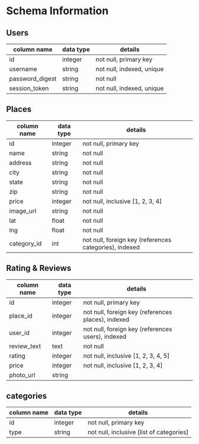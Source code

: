 # Schema Information

## Users
column name     | data type | details
----------------|-----------|-----------------------
id              | integer   | not null, primary key
username        | string    | not null, indexed, unique
password_digest | string    | not null
session_token   | string    | not null, indexed, unique

## Places
column name    | data type | details
---------------|-----------|-----------------------
id             | integer   | not null, primary key
name           | string    | not null
address        | string    | not null
city           | string    | not null
state          | string    | not null
zip            | string    | not null
price          | integer   | not null, inclusive [1, 2, 3, 4]
image_url      | string    | not null
lat            | float     | not null
lng            | float     | not null
category_id    | int       | not null, foreign key (references categories), indexed

## Rating & Reviews
column name | data type | details
------------|-----------|-----------------------
id          | integer   | not null, primary key
place_id | integer   | not null, foreign key (references places), indexed
user_id     | integer   | not null, foreign key (references users), indexed
review_text | text      | not null
rating      | integer   | not null, inclusive [1, 2, 3, 4, 5]
price       | integer   | not null, inclusive [1, 2, 3, 4]
photo_url   | string    |  

## categories
column name | data type | details
------------|-----------|-----------------------
id          | integer   | not null, primary key
type        | string    | not null, inclusive [list of categories]
